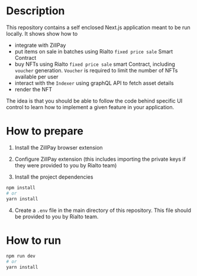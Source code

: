 # Description

This repository contains a self enclosed Next.js application meant to be run locally. It shows show how to

* integrate with ZillPay
* put items on sale in batches using Rialto `fixed price sale` Smart Contract
* buy NFTs using Rialto `fixed price sale` smart Contract, including `voucher` generation. `Voucher` is required to limit the number of NFTs available per user
* interact with the `Indexer` using graphQL API to fetch asset details
* render the NFT

The idea is that you should be able to follow the code behind specific UI control to learn how to implement a given feature in your application.

# How to prepare

1. Install the ZillPay browser extension

2. Configure ZillPay extension (this includes importing the private keys if they were provided to you by Rialto team)

3. Install the project dependencies

```bash
npm install
# or
yarn install
```
4. Create a `.env` file in the main directory of this repository. This file should be provided to you by Rialto team.

# How to run

```bash
npm run dev
# or
yarn install
```